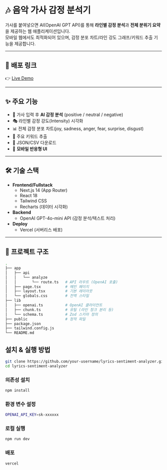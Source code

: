 # 🎶 음악 가사 감정 분석기

가사를 붙여넣으면 AI(OpenAI GPT API)를 통해 **라인별 감정 분석**과 **전체 분위기 요약**을 제공하는 웹 애플리케이션입니다.  
모바일 웹에서도 최적화되어 있으며, 감정 분포 차트/라인 강도 그래프/키워드 추출 기능을 제공합니다.

---

## 🚀 배포 링크
👉 [Live Demo](https://lyrics-emotion-discriminator-kp7w.vercel.app/)

---

## ✨ 주요 기능
- 📌 가사 입력 후 **AI 감정 분석** (positive / neutral / negative)
- 🎭 라인별 감정 강도(Intensity) 시각화
- 📊 전체 감정 분포 차트(joy, sadness, anger, fear, surprise, disgust)
- 🔑 주요 키워드 추출
- 💾 JSON/CSV 다운로드
- 📱 **모바일 반응형 UI**

---

## 🛠 기술 스택
- **Frontend/Fullstack**
  - Next.js 14 (App Router)
  - React 18
  - Tailwind CSS
  - Recharts (데이터 시각화)
- **Backend**
  - OpenAI GPT-4o-mini API (감정 분석/텍스트 처리)
- **Deploy**
  - Vercel (서버리스 배포)

---

## 📂 프로젝트 구조
```bash
.
├── app
│   ├── api
│   │   └── analyze
│   │       └── route.ts   # API 라우트 (OpenAI 호출)
│   ├── page.tsx           # 메인 페이지
│   ├── layout.tsx         # 기본 레이아웃
│   └── globals.css        # 전역 스타일
├── lib
│   ├── openai.ts          # OpenAI 클라이언트
│   ├── chunk.ts           # 유틸 (라인 청크 분리 등)
│   └── schema.ts          # Zod 스키마 정의
├── public                 # 정적 파일
├── package.json
├── tailwind.config.js
└── README.md
```

## 설치 & 실행 방법
```bash
git clone https://github.com/your-username/lyrics-sentiment-analyzer.git
cd lyrics-sentiment-analyzer
```

### 의존성 설치
```bash
npm install
```

### 환경 변수 설정
```bash
OPENAI_API_KEY=sk-xxxxxx
```

### 로컬 실행
```bash
npm run dev
```

### 배포
```bash
vercel
```